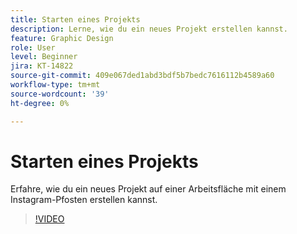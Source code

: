 ```yaml
---
title: Starten eines Projekts
description: Lerne, wie du ein neues Projekt erstellen kannst.
feature: Graphic Design
role: User
level: Beginner
jira: KT-14822
source-git-commit: 409e067ded1abd3bdf5b7bedc7616112b4589a60
workflow-type: tm+mt
source-wordcount: '39'
ht-degree: 0%

---
```


# Starten eines Projekts

Erfahre, wie du ein neues Projekt auf einer Arbeitsfläche mit einem Instagram-Pfosten erstellen kannst.

>[!VIDEO](https://video.tv.adobe.com/v/3426931?quality=12&learn=on&hidetitle=true)

